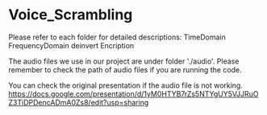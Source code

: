 # Voice_Scrambling

Please refer to each folder for detailed descriptions: TimeDomain FrequencyDomain deinvert Encription

The audio files we use in our project are under folder './audio'.
Please remember to check the path of audio files if you are running the code.

You can check the original presentation if the audio file is not working.
https://docs.google.com/presentation/d/1yM0HTYB7rZs5NTYgUY5VJJRuOZ3TiDPDencADmA0Zs8/edit?usp=sharing
